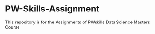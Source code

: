 # PW-Skills-Assignment
This repository is for the Assignments of PWskills Data Science Masters Course
